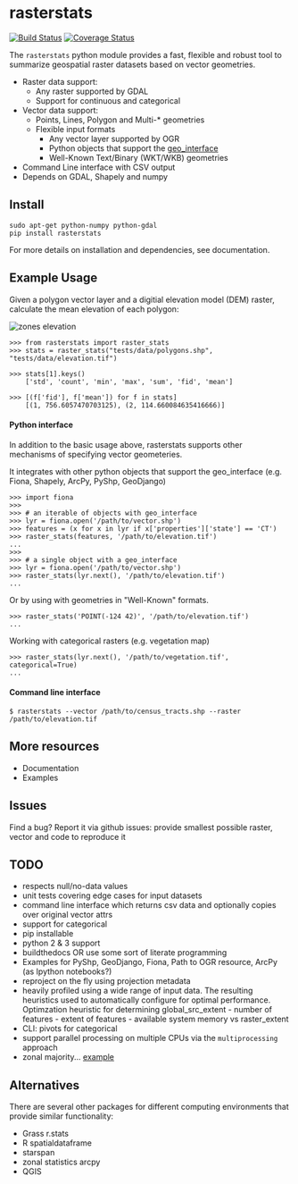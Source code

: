 # rasterstats

[![Build Status](https://api.travis-ci.org/perrygeo/python-raster-stats.png)](https://api.travis-ci.org/perrygeo/python-raster-stats) [![Coverage Status](https://coveralls.io/repos/perrygeo/python-raster-stats/badge.png)](https://coveralls.io/r/perrygeo/python-raster-stats)

The `rasterstats` python module provides a fast, flexible and robust tool to summarize geospatial raster
datasets based on vector geometries.  

* Raster data support: 
  * Any raster supported by GDAL
  * Support for continuous and categorical
* Vector data support:
  * Points, Lines, Polygon and Multi-* geometries
  * Flexible input formats
      * Any vector layer supported by OGR
      * Python objects that support the [geo_interface](https://gist.github.com/sgillies/2217756)
      * Well-Known Text/Binary (WKT/WKB) geometries
* Command Line interface with CSV output
* Depends on GDAL, Shapely and numpy

## Install
```
sudo apt-get python-numpy python-gdal
pip install rasterstats
```
For more details on installation and dependencies, see documentation.

## Example Usage
Given a polygon vector layer and a digitial elevation model (DEM) raster, calculate the mean elevation of each polygon:

![zones elevation](https://github.com/perrygeo/python-raster-stats/raw/master/docs/img/zones_elevation.png)

```
>>> from rasterstats import raster_stats
>>> stats = raster_stats("tests/data/polygons.shp", "tests/data/elevation.tif")

>>> stats[1].keys()
    ['std', 'count', 'min', 'max', 'sum', 'fid', 'mean']
    
>>> [(f['fid'], f['mean']) for f in stats]
    [(1, 756.6057470703125), (2, 114.660084635416666)]
```

#### Python interface 

In addition to the basic usage above, rasterstats supports other mechanisms of specifying vector geometeries.

It integrates with other python objects that support the geo_interface (e.g. Fiona, Shapely, ArcPy, PyShp, GeoDjango)
```
>>> import fiona
>>>
>>> # an iterable of objects with geo_interface
>>> lyr = fiona.open('/path/to/vector.shp')
>>> features = (x for x in lyr if x['properties']['state'] == 'CT')
>>> raster_stats(features, '/path/to/elevation.tif')
...
>>> 
>>> # a single object with a geo_interface
>>> lyr = fiona.open('/path/to/vector.shp')
>>> raster_stats(lyr.next(), '/path/to/elevation.tif')
...
```

Or by using with geometries in "Well-Known" formats.
```
>>> raster_stats('POINT(-124 42)', '/path/to/elevation.tif')
...
```

Working with categorical rasters (e.g. vegetation map)
```
>>> raster_stats(lyr.next(), '/path/to/vegetation.tif', categorical=True)
...
```

#### Command line interface
```
$ rasterstats --vector /path/to/census_tracts.shp --raster /path/to/elevation.tif
```


## More resources
 * Documentation
 * Examples


## Issues
Find a bug? Report it via github issues: provide smallest possible raster, vector and code to reproduce it

## TODO 
* respects null/no-data values
* unit tests covering edge cases for input datasets
* command line interface which returns csv data and optionally copies over original vector attrs
* support for categorical
* pip installable
* python 2 & 3 support
* buildthedocs OR use some sort of literate programming
* Examples for PyShp, GeoDjango, Fiona, Path to OGR resource, ArcPy (as Ipython notebooks?)
* reproject on the fly using projection metadata
* heavily profiled using a wide range of input data. The resulting heuristics used to automatically configure for optimal performance. Optimzation heuristic for determining global_src_extent - number of features - extent of features - available system memory vs raster_extent
* CLI: pivots for categorical
* support parallel processing on multiple CPUs via the `multiprocessing` approach
* zonal majority... [example](http://stackoverflow.com/questions/6252280/find-the-most-frequent-number-in-a-numpy-vector)

## Alternatives
There are several other packages for different computing environments that provide similar functionality:

* Grass r.stats 
* R spatialdataframe
* starspan
* zonal statistics arcpy
* QGIS

